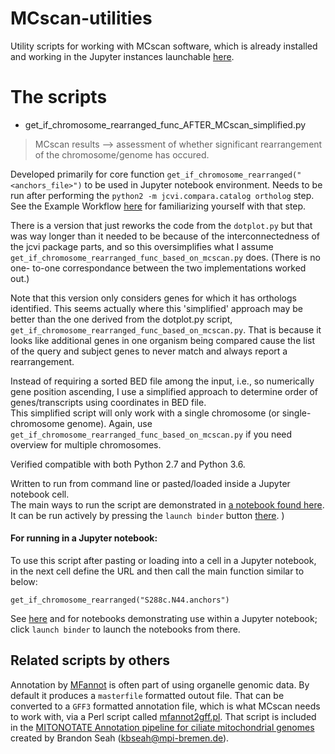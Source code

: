 # MCscan-utilities

Utility scripts for working with MCscan software, which is already installed and working in the Jupyter instances launchable [here](https://github.com/fomightez/mcscan-binder).

# The scripts

* get_if_chromosome_rearranged_func_AFTER_MCscan_simplified.py
> MCscan results --> assessment of whether significant rearrangement of the chromosome/genome has occured.

Developed primarily for core function `get_if_chromosome_rearranged("<anchors_file>")` to be used in Jupyter notebook environment. 
Needs to be run after performing the `python2 -m jcvi.compara.catalog ortholog` step. See the Example Workflow [here](https://github.com/tanghaibao/jcvi/wiki/MCscan-(Python-version)) for familiarizing yourself with that step.

There is a version that just reworks the code from the `dotplot.py` but that
was way longer than it needed to be because of the interconnectedness of the 
jcvi package parts, and so this oversimplifies what I assume
`get_if_chromosome_rearranged_func_based_on_mcscan.py` does. (There is no one-
to-one correspondance between the two implementations worked out.)

Note that this version only considers genes for which it has orthologs identified. This seems actually where this 'simplified' approach may be better than the one derived from the dotplot.py script, `get_if_chromosome_rearranged_func_based_on_mcscan.py`. That is because it looks like additional genes in one organism being compared cause the list of the query and subject genes to never match and always report a rearrangement.

Instead of requiring a sorted BED file among the input, i.e., so numerically 
gene position ascending, I use a simplified approach 
to determine order of genes/transcripts using coordinates in BED file.  
This simplified script will only work 
with a single chromosome (or single-chromosome genome). Again, use 
`get_if_chromosome_rearranged_func_based_on_mcscan.py` if you need overview
for multiple chromosomes.

Verified compatible with both Python 2.7 and Python 3.6.

Written to run from command line or pasted/loaded inside a Jupyter notebook cell.  
The main ways to run the script are demonstrated in [a notebook found here](https://github.com/fomightez/????). It can be run actively by pressing the `launch binder` button [there](https://github.com/fomightez/????). )



#### For running in a Jupyter notebook:

To use this script after pasting or loading into a cell in a Jupyter notebook, in the next cell define the URL and then call the main function similar to below:
```
get_if_chromosome_rearranged("S288c.N44.anchors") 
```
See [here](https://git.io/vh8M7) and for notebooks demonstrating use within a Jupyter notebook; click `launch binder` to launch the notebooks from there.


Related scripts by others
-------

Annotation by [MFannot](https://github.com/BFL-lab/Mfannot) is often part of using organelle genomic data. By default it produces a `masterfile` formatted outout file. That can be converted to a `GFF3` formatted annotation file, which is what MCscan needs to work with, via a Perl script called [mfannot2gff.pl](https://github.com/kbseah/mitonotate/blob/master/mfannot2gff.pl). That script is included in the [MITONOTATE Annotation pipeline for ciliate mitochondrial genomes](https://github.com/kbseah/mitonotate) created by Brandon Seah (kbseah@mpi-bremen.de).
